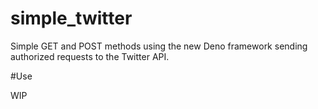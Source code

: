 # simple_twitter
Simple GET and POST methods using the new Deno framework sending authorized requests to the Twitter API.

#Use

WIP
